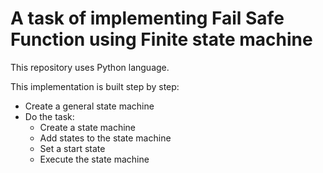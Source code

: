 # A task of implementing Fail Safe Function using Finite state machine

This repository uses Python language.

This implementation is built step by step:
- Create a general state machine
- Do the task:
    + Create a state machine
    + Add states to the state machine
    + Set a start state
    + Execute the state machine

